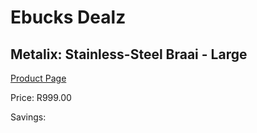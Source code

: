 
# Ebucks Dealz
## Metalix: Stainless-Steel Braai - Large
[Product Page](https://www.ebucks.com/web/shop/productSelected.do?prodId=1165535698&catId=714965764)

Price: R999.00

Savings: 


	